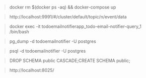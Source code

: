 > docker rm $(docker ps -aq) && docker-compose up

> http://localhost:9991/#/cluster/default/topic/n/event/data

> docker exec -it todoemailnotifierapp_todo-email-notifier-query_1 /bin/bash

> pg_dump -d todoemailnotifier -U postgres

> psql -d todoemailnotifier -U postgres

> DROP SCHEMA public CASCADE;CREATE SCHEMA public;

> http://localhost:8025/

